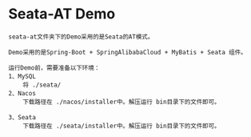 # Seata-AT Demo

    seata-at文件夹下的Demo采用的是Seata的AT模式。
    
    Demo采用的是Spring-Boot + SpringAlibabaCloud + MyBatis + Seata 组件。

    运行Demo前，需要准备以下环境：
    1、MySQL
        将 ./seata/
    2、Nacos
        下载路径在 ./nacos/installer中。解压运行 bin目录下的文件即可。

    3、Seata
        下载路径在 ./seata/installer中。解压运行 bin目录下的文件即可。
    
    